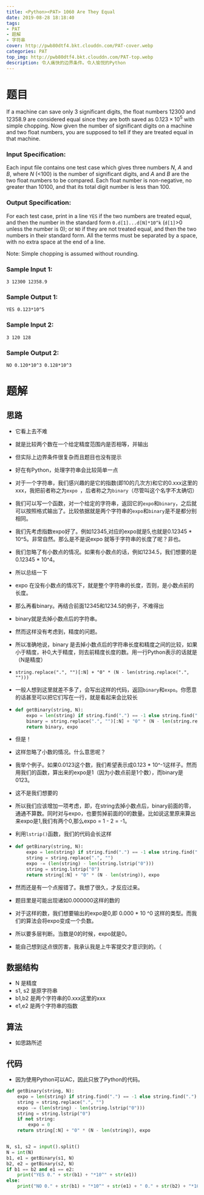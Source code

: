 ```yaml
---
title: <Python><PAT> 1060 Are They Equal
date: 2019-08-28 18:18:40
tags: 
- PAT
- 题解
- 字符串
cover: http://pwb80dtf4.bkt.clouddn.com/PAT-cover.webp
categories: PAT
top_img: http://pwb80dtf4.bkt.clouddn.com/PAT-top.webp
description: 令人痛快的边界条件。令人愉悦的Python
---
```


# 题目

If a machine can save only 3 significant digits, the float numbers 12300 and 12358.9 are considered equal since they are both saved as $0.123 \times 10^{5}$ with simple chopping. Now given the number of significant digits on a machine and two float numbers, you are supposed to tell if they are treated equal in that machine.

### Input Specification:

Each input file contains one test case which gives three numbers *N*, *A* and *B*, where *N* (<100) is the number of significant digits, and *A* and *B* are the two float numbers to be compared. Each float number is non-negative, no greater than 10100, and that its total digit number is less than 100.

### Output Specification:

For each test case, print in a line `YES` if the two numbers are treated equal, and then the number in the standard form `0.d[1]...d[N]*10^k` (`d[1]`>0 unless the number is 0); or `NO` if they are not treated equal, and then the two numbers in their standard form. All the terms must be separated by a space, with no extra space at the end of a line.

Note: Simple chopping is assumed without rounding.

### Sample Input 1:

```in
3 12300 12358.9
```

### Sample Output 1:

```out
YES 0.123*10^5
```

### Sample Input 2:

```in
3 120 128
```

### Sample Output 2:

```out
NO 0.120*10^3 0.128*10^3
```

# 题解

## 思路

+ 它看上去不难

+ 就是比较两个数在一个给定精度范围内是否相等，并输出

+ 但实际上边界条件很复杂而且题目也没有提示

+ 好在有Python，处理字符串会比较简单一点

+ 对于一个字符串，我们感兴趣的是它的指数(即10的几次方)和它的0.xxx这里的xxx，我把前者称之为`expo `，后者称之为`binary`（尽管叫这个名字不太确切）

+ 我们可以写一个函数，对一个给定的字符串，返回它的`expo`和`binary`，之后就可以按照格式输出了。比较依据就是两个字符串的`expo`和`binary`是不是都分别相同。

+ 我们先考虑指数expo好了。例如12345,对应的expo就是5,也就是0.12345 * 10^5。非常自然。那么是不是说expo 就等于字符串的长度了呢？非也。

+ 我们忽略了有小数点的情况。如果有小数点的话，例如1234.5，我们想要的是0.12345 * 10^4。

+ 所以总结一下

+ expo 在没有小数点的情况下，就是整个字符串的长度，否则，是小数点前的长度。

+ 那么再看binary。再结合前面12345和1234.5的例子，不难得出

+ binary就是去掉小数点后的字符串。

+ 然而这样没有考虑到，精度的问题。

+ 所以准确地说，binary 是去掉小数点后的字符串长度和精度之间的比较，如果小于精度，补0,大于精度，则去前精度长度的数。用一行Python表示的话就是（N是精度）

+ `string.replace(".", "")[:N] + "0" * (N - len(string.replace(".", "")))`

+ 一般人想到这里就差不多了，会写出这样的代码，返回`binary`和`expo`。你愿意的话甚至可以把它们写在一行，就是看起来会比较长

+ ```python
  def getBinary(string, N):
      expo = len(string) if string.find(".") == -1 else string.find(".")
      binary = string.replace(".", "")[:N] + "0" * (N - len(string.replace(".", "")))
      return binary, expo
  ```

+ 但是！

+ 这样忽略了小数的情况。什么意思呢？

+ 我举个例子。如果0.0123这个数，我们希望表示成0.123 * 10^-1这样子。然而用我们的函数，算出来的expo是1（因为小数点前是1个数），而binary是0123。

+ 这不是我们想要的

+ 所以我们应该增加一项考虑，即，在string去掉小数点后，binary前面的零，通通不算数。同时对与expo，也要剪掉前面的0的数量。比如说这里原来算出来expo是1,我们有两个0,那么expo = 1 -  2 = -1。

+ 利用`lstrip()`函数，我们的代码会长这样

+ ```python
  def getBinary(string, N):
      expo = len(string) if string.find(".") == -1 else string.find(".")
      string = string.replace(".", "")
      expo -= (len(string) - len(string.lstrip("0")))
      string = string.lstrip("0")
      return string[:N] + "0" * (N - len(string)), expo
  ```

+ 然而还是有一个点报错了。我想了很久，才反应过来。

+ 题目里是可能出现诸如0.000000这样的数的

+ 对于这样的数，我们想要输出的expo是0,即 0.000 * 10 ^0 这样的类型。而我们的算法会将expo变成一个负数。

+ 所以要多层判断。当数是0的时候，expo就是0。

+ 能自己想到这点很厉害，我承认我是上牛客提交才意识到的。（

## 数据结构

+ N 是精度
+ s1, s2 是原字符串
+ b1,b2 是两个字符串的0.xxx这里的xxx
+ e1,e2 是两个字符串的指数

## 算法

+ 如思路所述

## 代码

+ 因为使用Python可以AC，因此只放了Python的代码。

```python
def getBinary(string, N):
    expo = len(string) if string.find(".") == -1 else string.find(".")
    string = string.replace(".", "")
    expo -= (len(string) - len(string.lstrip("0")))
    string = string.lstrip("0")
    if not string:
        expo = 0
    return string[:N] + "0" * (N - len(string)), expo


N, s1, s2 = input().split()
N = int(N)
b1, e1 = getBinary(s1, N)
b2, e2 = getBinary(s2, N)
if b1 == b2 and e1 == e2:
    print("YES 0." + str(b1) + "*10^" + str(e1))
else:
    print("NO 0." + str(b1) + "*10^" + str(e1) + " 0." + str(b2) + "*10^" + str(e2))

```

